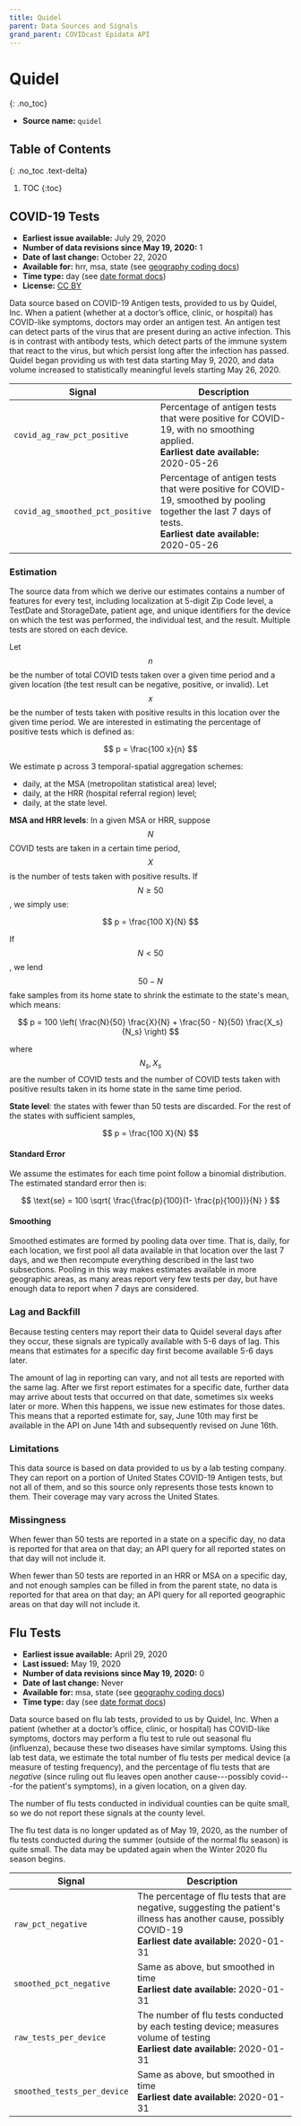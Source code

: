 ```yaml
---
title: Quidel
parent: Data Sources and Signals
grand_parent: COVIDcast Epidata API
---
```


# Quidel
{: .no_toc}

* **Source name:** `quidel`

## Table of Contents
{: .no_toc .text-delta}

1. TOC
{:toc}

## COVID-19 Tests

* **Earliest issue available:** July 29, 2020 
* **Number of data revisions since May 19, 2020:** 1
* **Date of last change:** October 22, 2020
* **Available for:** hrr, msa, state (see [geography coding docs](../covidcast_geography.md))
* **Time type:** day (see [date format docs](../covidcast_times.md))
* **License:** [CC BY](../covidcast_licensing.md#creative-commons-attribution)

Data source based on COVID-19 Antigen tests, provided to us by Quidel, Inc. When
a patient (whether at a doctor’s office, clinic, or hospital) has COVID-like
symptoms, doctors may order an antigen test. An antigen test can detect parts of
the virus that are present during an active infection. This is in contrast with
antibody tests, which detect parts of the immune system that react to the virus,
but which persist long after the infection has passed. Quidel began providing us
with test data starting May 9, 2020, and data volume increased to statistically
meaningful levels starting May 26, 2020.

| Signal | Description |
| --- | --- |
| `covid_ag_raw_pct_positive` | Percentage of antigen tests that were positive for COVID-19, with no smoothing applied. <br/> **Earliest date available:** 2020-05-26 |
| `covid_ag_smoothed_pct_positive` | Percentage of antigen tests that were positive for COVID-19, smoothed by pooling together the last 7 days of tests. <br/> **Earliest date available:** 2020-05-26 |

### Estimation

The source data from which we derive our estimates contains a number of features
for every test, including localization at 5-digit Zip Code level, a TestDate and
StorageDate, patient age, and unique identifiers for the device on which the
test was performed, the individual test, and the result. Multiple tests are
stored on each device.

Let $$n$$ be the number of total COVID tests taken over a given time period and a
given location (the test result can be negative, positive, or invalid). Let $$x$$ be the
number of tests taken with positive results in this location over the given time
period. We are interested in estimating the percentage of positive tests which
is defined as:

$$
p = \frac{100 x}{n}
$$

We estimate p across 3 temporal-spatial aggregation schemes:
- daily, at the MSA (metropolitan statistical area) level;
- daily, at the HRR (hospital referral region) level;
- daily, at the state level.

**MSA and HRR levels**: In a given MSA or HRR, suppose $$N$$ COVID tests are taken
in a certain time period, $$X$$ is the number of tests taken with positive
results. If $$N \geq 50$$, we simply use:

$$
p = \frac{100 X}{N}
$$

If $$N < 50$$, we lend $$50 - N$$ fake samples from its home state to shrink the
estimate to the state's mean, which means:

$$
p = 100 \left( \frac{N}{50} \frac{X}{N} + \frac{50 - N}{50}  \frac{X_s}{N_s} \right) 
$$

where $$N_s, X_s$$ are the number of COVID tests and the number of COVID tests
taken with positive results taken in its home state in the same time period.

**State level**: the states with fewer than 50 tests are discarded. For the
rest of the states with sufficient samples,

$$
p = \frac{100 X}{N}
$$

#### Standard Error

We assume the estimates for each time point follow a binomial distribution. The
estimated standard error then is:

$$
\text{se} = 100 \sqrt{ \frac{\frac{p}{100}(1- \frac{p}{100})}{N} } 
$$

#### Smoothing

Smoothed estimates are formed by pooling data over time. That is, daily, for
each location, we first pool all data available in that location over the last 7
days, and we then recompute everything described in the last two
subsections. Pooling in this way makes estimates available in more geographic
areas, as many areas report very few tests per day, but have enough data to
report when 7 days are considered.

### Lag and Backfill

Because testing centers may report their data to Quidel several days after they
occur, these signals are typically available with 5-6 days of lag. This
means that estimates for a specific day first become available 5-6 days
later.

The amount of lag in reporting can vary, and not all tests are reported with the
same lag. After we first report estimates for a specific date, further data may
arrive about tests that occurred on that date, sometimes six weeks later or
more. When this happens, we issue new estimates for those dates. This means that
a reported estimate for, say, June 10th may first be available in the API on
June 14th and subsequently revised on June 16th.

### Limitations

This data source is based on data provided to us by a lab testing company. They can report on a portion of United States COVID-19 Antigen tests, but not all of them, and so this source only represents those tests known to them. Their coverage may vary across the United States.

### Missingness

When fewer than 50 tests are reported in a state on a specific day, no data is
reported for that area on that day; an API query for all reported states on that
day will not include it.

When fewer than 50 tests are reported in an HRR or MSA on a specific day, and
not enough samples can be filled in from the parent state, no data is reported
for that area on that day; an API query for all reported geographic areas on
that day will not include it.

## Flu Tests

* **Earliest issue available:** April 29, 2020
* **Last issued:** May 19, 2020
* **Number of data revisions since May 19, 2020:** 0
* **Date of last change:** Never
* **Available for:** msa, state (see [geography coding docs](../covidcast_geography.md))
* **Time type:** day (see [date format docs](../covidcast_times.md))

Data source based on flu lab tests, provided to us by Quidel, Inc. When a
patient (whether at a doctor’s office, clinic, or hospital) has COVID-like
symptoms, doctors may perform a flu test to rule out seasonal flu (influenza),
because these two diseases have similar symptoms. Using this lab test data, we
estimate the total number of flu tests per medical device (a measure of testing
frequency), and the percentage of flu tests that are *negative* (since ruling
out flu leaves open another cause---possibly covid---for the patient's
symptoms), in a given location, on a given day.

The number of flu tests conducted in individual counties can be quite small, so
we do not report these signals at the county level.

The flu test data is no longer updated as of May 19, 2020, as the number of flu
tests conducted during the summer (outside of the normal flu season) is quite
small. The data may be updated again when the Winter 2020 flu season begins.

| Signal | Description |
| --- | --- |
| `raw_pct_negative` | The percentage of flu tests that are negative, suggesting the patient's illness has another cause, possibly COVID-19 <br/> **Earliest date available:** 2020-01-31 |
| `smoothed_pct_negative` | Same as above, but smoothed in time <br/> **Earliest date available:** 2020-01-31 |
| `raw_tests_per_device` | The number of flu tests conducted by each testing device; measures volume of testing <br/> **Earliest date available:** 2020-01-31 |
| `smoothed_tests_per_device` | Same as above, but smoothed in time <br/> **Earliest date available:** 2020-01-31 |
